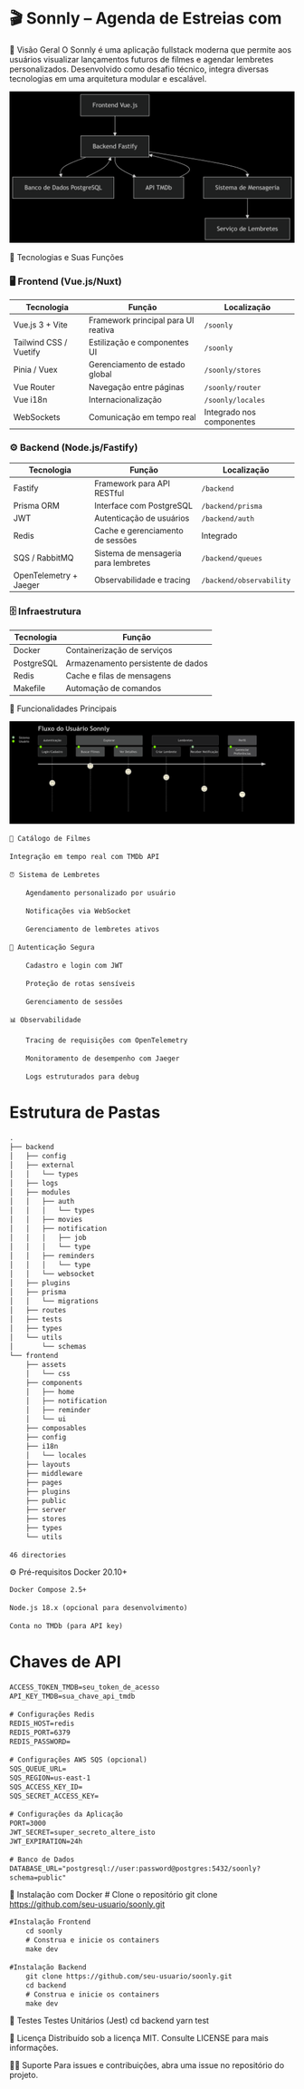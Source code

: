 # 🎬 Sonnly – Agenda de Estreias com 

🌟 Visão Geral
        O Sonnly é uma aplicação fullstack moderna que permite aos usuários visualizar lançamentos futuros de filmes e agendar lembretes personalizados. Desenvolvido como desafio técnico, integra diversas tecnologias em uma arquitetura modular e escalável.

![Estrutura do Projeto](./estrtura.png)

🚀 Tecnologias e Suas Funções
### 🖥️ Frontend (Vue.js/Nuxt)

| Tecnologia               | Função                                  | Localização               |
|--------------------------|------------------------------------------|----------------------------|
| Vue.js 3 + Vite          | Framework principal para UI reativa      | `/soonly`                 |
| Tailwind CSS / Vuetify   | Estilização e componentes UI             | `/soonly`                 |
| Pinia / Vuex             | Gerenciamento de estado global           | `/soonly/stores`          |
| Vue Router               | Navegação entre páginas                  | `/soonly/router`          |
| Vue i18n                 | Internacionalização                      | `/soonly/locales`         |
| WebSockets               | Comunicação em tempo real                | Integrado nos componentes |

### ⚙️ Backend (Node.js/Fastify)

| Tecnologia               | Função                                      | Localização              |
|--------------------------|---------------------------------------------|---------------------------|
| Fastify                  | Framework para API RESTful                  | `/backend`               |
| Prisma ORM               | Interface com PostgreSQL                    | `/backend/prisma`        |
| JWT                      | Autenticação de usuários                    | `/backend/auth`          |
| Redis                    | Cache e gerenciamento de sessões           | Integrado                |
| SQS / RabbitMQ           | Sistema de mensageria para lembretes       | `/backend/queues`        |
| OpenTelemetry + Jaeger   | Observabilidade e tracing                   | `/backend/observability` |

### 🗄️ Infraestrutura

| Tecnologia   | Função                                |
|--------------|----------------------------------------|
| Docker       | Containerização de serviços            |
| PostgreSQL   | Armazenamento persistente de dados     |
| Redis        | Cache e filas de mensagens             |
| Makefile     | Automação de comandos                  |


🧩 Funcionalidades Principais

![Estrutura do Usuário](./usuario.png)

    🎥 Catálogo de Filmes

    Integração em tempo real com TMDb API

    ⏰ Sistema de Lembretes

        Agendamento personalizado por usuário

        Notificações via WebSocket

        Gerenciamento de lembretes ativos

    🔐 Autenticação Segura

        Cadastro e login com JWT

        Proteção de rotas sensíveis

        Gerenciamento de sessões

    📊 Observabilidade

        Tracing de requisições com OpenTelemetry

        Monitoramento de desempenho com Jaeger

        Logs estruturados para debug
# Estrutura de Pastas 
    .
    ├── backend
    │   ├── config
    │   ├── external
    │   │   └── types
    │   ├── logs
    │   ├── modules
    │   │   ├── auth
    │   │   │   └── types
    │   │   ├── movies
    │   │   ├── notification
    │   │   │   ├── job
    │   │   │   └── type
    │   │   ├── reminders
    │   │   │   └── type
    │   │   └── websocket
    │   ├── plugins
    │   ├── prisma
    │   │   └── migrations
    │   ├── routes
    │   ├── tests
    │   ├── types
    │   └── utils
    │       └── schemas
    └── frontend
        ├── assets
        │   └── css
        ├── components
        │   ├── home
        │   ├── notification
        │   ├── reminder
        │   └── ui
        ├── composables
        ├── config
        ├── i18n
        │   └── locales
        ├── layouts
        ├── middleware
        ├── pages
        ├── plugins
        ├── public
        ├── server
        ├── stores
        ├── types
        └── utils

    46 directories

⚙️ Pré-requisitos
    Docker 20.10+

    Docker Compose 2.5+

    Node.js 18.x (opcional para desenvolvimento)

    Conta no TMDb (para API key)

# Chaves de API
    ACCESS_TOKEN_TMDB=seu_token_de_acesso
    API_KEY_TMDB=sua_chave_api_tmdb

    # Configurações Redis
    REDIS_HOST=redis
    REDIS_PORT=6379
    REDIS_PASSWORD=

    # Configurações AWS SQS (opcional)
    SQS_QUEUE_URL=
    SQS_REGION=us-east-1
    SQS_ACCESS_KEY_ID=
    SQS_SECRET_ACCESS_KEY=

    # Configurações da Aplicação
    PORT=3000
    JWT_SECRET=super_secreto_altere_isto
    JWT_EXPIRATION=24h

    # Banco de Dados
    DATABASE_URL="postgresql://user:password@postgres:5432/soonly?schema=public"

🚀 Instalação com Docker
    # Clone o repositório
        git clone https://github.com/seu-usuario/soonly.git

    #Instalação Frontend
        cd soonly
        # Construa e inicie os containers
        make dev

    #Instalação Backend
        git clone https://github.com/seu-usuario/soonly.git
        cd backend
        # Construa e inicie os containers
        make dev

🧪 Testes
    Testes Unitários (Jest)
        cd backend
        yarn test

📄 Licença
    Distribuído sob a licença MIT. Consulte LICENSE para mais informações.

🙋‍♂️ Suporte
    Para issues e contribuições, abra uma issue no repositório do projeto.